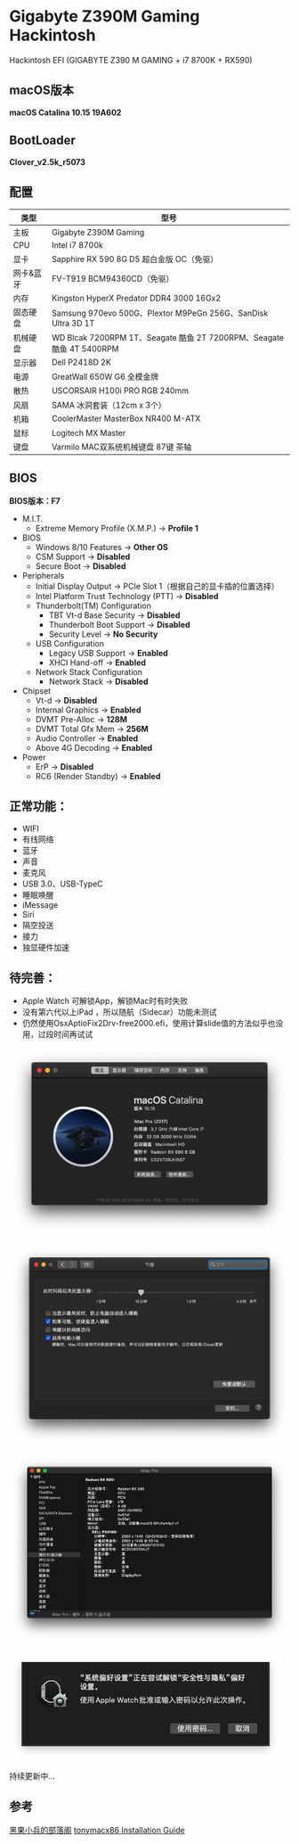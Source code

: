 # Gigabyte Z390M Gaming Hackintosh
Hackintosh EFI (GIGABYTE Z390 M GAMING + i7 8700K + RX590)

## macOS版本

**macOS Catalina 10.15 19A602**

## BootLoader

**Clover_v2.5k_r5073**

## 配置

| 类型      | 型号                                                         |
| --------- | ------------------------------------------------------------ |
| 主板      | Gigabyte Z390M Gaming                                        |
| CPU       | Intel i7 8700k                                               |
| 显卡      | Sapphire RX 590 8G D5 超白金版 OC（免驱）                    |
| 网卡&蓝牙 | FV-T919 BCM94360CD（免驱）                                   |
| 内存      | Kingston HyperX Predator DDR4 3000 16Gx2                     |
| 固态硬盘  | Samsung 970evo 500G、Plextor M9PeGn 256G、SanDisk Ultra 3D 1T |
| 机械硬盘  | WD Blcak 7200RPM 1T、Seagate 酷鱼 2T 7200RPM、Seagate 酷鱼 4T 5400RPM |
| 显示器    | Dell P2418D 2K                                               |
| 电源      | GreatWall 650W G6 全模金牌                                   |
| 散热      | USCORSAIR H100i PRO RGB 240mm                                |
| 风扇      | SAMA 冰洞套装（12cm x 3个）                                  |
| 机箱      | CoolerMaster MasterBox NR400 M-ATX                           |
| 鼠标      | Logitech MX Master                                           |
| 键盘      | Varmilo MAC双系统机械键盘 87键 茶轴                          |


## BIOS
**BIOS版本：F7**

- M.I.T.
  - Extreme Memory Profile (X.M.P.) → **Profile 1**
- BIOS
  - Windows 8/10 Features → **Other OS**
  - CSM Support → **Disabled**
  - Secure Boot → **Disabled**
- Peripherals
  - Initial Display Output → PCIe Slot 1（根据自己的显卡插的位置选择）
  - Intel Platform Trust Technology (PTT) → **Disabled**
  - Thunderbolt(TM) Configuration
    - TBT Vt-d Base Security → **Disabled**
    - Thunderbolt Boot Support → **Disabled**
    - Security Level → **No Security**
  - USB Configuration
    - Legacy USB Support → **Enabled**
    - XHCI Hand-off → **Enabled**
  - Network Stack Configuration
    - Network Stack → **Disabled**
- Chipset
  - Vt-d → **Disabled**
  - Internal Graphics → **Enabled**
  - DVMT Pre-Alloc → **128M**
  - DVMT Total Gfx Mem → **256M**
  - Audio Controller → **Enabled**
  - Above 4G Decoding → **Enabled**
- Power
  - ErP → **Disabled**
  - RC6 (Render Standby) → **Enabled**

## 正常功能：

- WIFI
- 有线网络
- 蓝牙
- 声音
- 麦克风
- USB 3.0、USB-TypeC
- 睡眠唤醒
- iMessage
- Siri
- 隔空投送
- 接力
- 独显硬件加速

## 待完善：

- Apple Watch 可解锁App，解锁Mac时有时失败
- 没有第六代以上iPad ，所以随航（Sidecar）功能未测试
- 仍然使用OsxAptioFix2Drv-free2000.efi，使用计算slide值的方法似乎也没用，过段时间再试试



![](https://raw.githubusercontent.com/JonTsang/Figurebed/master/img/20191017232419.png)

![](https://raw.githubusercontent.com/JonTsang/Figurebed/master/img/20191017232443.png)

![](https://raw.githubusercontent.com/JonTsang/Figurebed/master/img/20191017232749.png)

![](https://raw.githubusercontent.com/JonTsang/Figurebed/master/img/20191017232809.png)



持续更新中...



##  参考

[黑果小兵的部落阁](https://blog.daliansky.net/)
[tonymacx86 Installation Guide](https://www.tonymacx86.com/threads/unibeast-install-macos-mojave-on-any-supported-intel-based-pc.259381/)